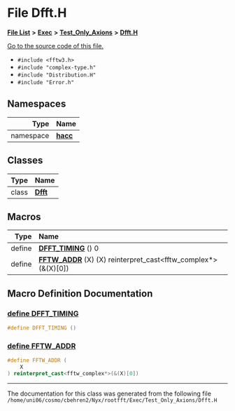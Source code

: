 
# File Dfft.H


[**File List**](files.md) **>** [**Exec**](dir_43a12cefb7942b6f49b5b628aafd3192.md) **>** [**Test\_Only\_Axions**](dir_eb24725df855cf6c732a19e4912f662a.md) **>** [**Dfft.H**](Dfft_8H.md)

[Go to the source code of this file.](Dfft_8H_source.md)



* `#include <fftw3.h>`
* `#include "complex-type.h"`
* `#include "Distribution.H"`
* `#include "Error.h"`









## Namespaces

| Type | Name |
| ---: | :--- |
| namespace | [**hacc**](namespacehacc.md) <br> |

## Classes

| Type | Name |
| ---: | :--- |
| class | [**Dfft**](classhacc_1_1Dfft.md) <br> |












## Macros

| Type | Name |
| ---: | :--- |
| define  | [**DFFT\_TIMING**](Dfft_8H.md#define-dfft-timing)  () 0<br> |
| define  | [**FFTW\_ADDR**](Dfft_8H.md#define-fftw-addr) (X) (X) reinterpret\_cast&lt;fftw\_complex\*&gt;(&(X)[0])<br> |
## Macro Definition Documentation



### <a href="#define-dfft-timing" id="define-dfft-timing">define DFFT\_TIMING </a>


```cpp
#define DFFT_TIMING () 
```



### <a href="#define-fftw-addr" id="define-fftw-addr">define FFTW\_ADDR </a>


```cpp
#define FFTW_ADDR (
    X
) reinterpret_cast<fftw_complex*>(&(X)[0])
```



------------------------------
The documentation for this class was generated from the following file `/home/uni06/cosmo/cbehren2/Nyx/rootfft/Exec/Test_Only_Axions/Dfft.H`